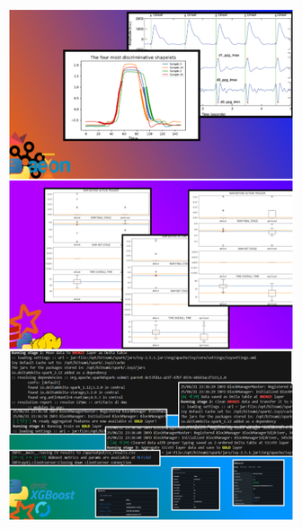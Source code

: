 [![kafka ml](./kafka_ml/image.png)](./kafka_ml)
[![spark part 1](./spark_ml_pt1/image.png)](./spark_ml_pt1)
[![spark part 2](./spark_ml_pt2/image.png)](./spark_ml_pt2)

